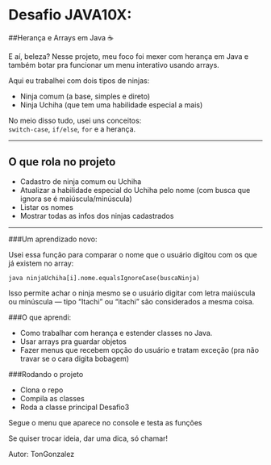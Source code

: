 # Desafio JAVA10X: 
##Herança e Arrays em Java ☕

E aí, beleza? Nesse projeto, meu foco foi mexer com herança em Java e também botar pra funcionar um menu interativo usando arrays.

Aqui eu trabalhei com dois tipos de ninjas:

- Ninja comum (a base, simples e direto)  
- Ninja Uchiha (que tem uma habilidade especial a mais)

No meio disso tudo, usei uns conceitos:  
`switch-case`, `if/else`, `for` e a herança.

---

## O que rola no projeto

- Cadastro de ninja comum ou Uchiha  
- Atualizar a habilidade especial do Uchiha pelo nome (com busca que ignora se é maiúscula/minúscula)  
- Listar os nomes  
- Mostrar todas as infos dos ninjas cadastrados

---

###Um aprendizado novo:

Usei essa função para comparar o nome que o usuário digitou com os que já existem no array:

``java
ninjaUchiha[i].nome.equalsIgnoreCase(buscaNinja)``

Isso permite achar o ninja mesmo se o usuário digitar com letra maiúscula ou minúscula — tipo “Itachi” ou “itachi” são considerados a mesma coisa.

###O que aprendi:
- Como trabalhar com herança e estender classes no Java.
- Usar arrays pra guardar objetos
- Fazer menus que recebem opção do usuário e tratam exceção (pra não travar se o cara digita bobagem)

###Rodando o projeto
- Clona o repo
- Compila as classes
- Roda a classe principal Desafio3

Segue o menu que aparece no console e testa as funções

Se quiser trocar ideia, dar uma dica, só chamar!

Autor: TonGonzalez
